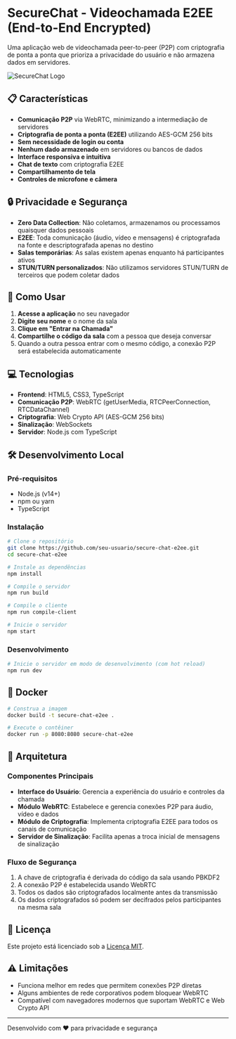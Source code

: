 # SecureChat - Videochamada E2EE (End-to-End Encrypted)

Uma aplicação web de videochamada peer-to-peer (P2P) com criptografia de ponta a ponta que prioriza a privacidade do usuário e não armazena dados em servidores.

![SecureChat Logo](https://via.placeholder.com/800x400?text=SecureChat+E2EE)

## 📋 Características

- **Comunicação P2P** via WebRTC, minimizando a intermediação de servidores
- **Criptografia de ponta a ponta (E2EE)** utilizando AES-GCM 256 bits
- **Sem necessidade de login ou conta**
- **Nenhum dado armazenado** em servidores ou bancos de dados
- **Interface responsiva e intuitiva**
- **Chat de texto** com criptografia E2EE
- **Compartilhamento de tela**
- **Controles de microfone e câmera**

## 🔒 Privacidade e Segurança

- **Zero Data Collection**: Não coletamos, armazenamos ou processamos quaisquer dados pessoais
- **E2EE**: Toda comunicação (áudio, vídeo e mensagens) é criptografada na fonte e descriptografada apenas no destino
- **Salas temporárias**: As salas existem apenas enquanto há participantes ativos
- **STUN/TURN personalizados**: Não utilizamos servidores STUN/TURN de terceiros que podem coletar dados

## 🚀 Como Usar

1. **Acesse a aplicação** no seu navegador
2. **Digite seu nome** e o nome da sala
3. **Clique em "Entrar na Chamada"**
4. **Compartilhe o código da sala** com a pessoa que deseja conversar
5. Quando a outra pessoa entrar com o mesmo código, a conexão P2P será estabelecida automaticamente

## 💻 Tecnologias

- **Frontend**: HTML5, CSS3, TypeScript
- **Comunicação P2P**: WebRTC (getUserMedia, RTCPeerConnection, RTCDataChannel)
- **Criptografia**: Web Crypto API (AES-GCM 256 bits)
- **Sinalização**: WebSockets
- **Servidor**: Node.js com TypeScript

## 🛠️ Desenvolvimento Local

### Pré-requisitos

- Node.js (v14+)
- npm ou yarn
- TypeScript

### Instalação

```bash
# Clone o repositório
git clone https://github.com/seu-usuario/secure-chat-e2ee.git
cd secure-chat-e2ee

# Instale as dependências
npm install

# Compile o servidor
npm run build

# Compile o cliente
npm run compile-client

# Inicie o servidor
npm start
```

### Desenvolvimento

```bash
# Inicie o servidor em modo de desenvolvimento (com hot reload)
npm run dev
```

## 🐳 Docker

```bash
# Construa a imagem
docker build -t secure-chat-e2ee .

# Execute o contêiner
docker run -p 8080:8080 secure-chat-e2ee
```

## 🧩 Arquitetura

### Componentes Principais

- **Interface do Usuário**: Gerencia a experiência do usuário e controles da chamada
- **Módulo WebRTC**: Estabelece e gerencia conexões P2P para áudio, vídeo e dados
- **Módulo de Criptografia**: Implementa criptografia E2EE para todos os canais de comunicação
- **Servidor de Sinalização**: Facilita apenas a troca inicial de mensagens de sinalização

### Fluxo de Segurança

1. A chave de criptografia é derivada do código da sala usando PBKDF2
2. A conexão P2P é estabelecida usando WebRTC
3. Todos os dados são criptografados localmente antes da transmissão
4. Os dados criptografados só podem ser decifrados pelos participantes na mesma sala

## 📄 Licença

Este projeto está licenciado sob a [Licença MIT](LICENSE).

## ⚠️ Limitações

- Funciona melhor em redes que permitem conexões P2P diretas
- Alguns ambientes de rede corporativos podem bloquear WebRTC
- Compatível com navegadores modernos que suportam WebRTC e Web Crypto API

---

Desenvolvido com ❤️ para privacidade e segurança